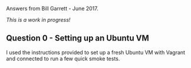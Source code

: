 Answers from Bill Garrett - June 2017.

*This is a work in progress!*

## Question 0 - Setting up an Ubuntu VM
I used the instructions provided to set up a fresh Ubuntu VM with Vagrant and connected to run a few quick smoke tests.
